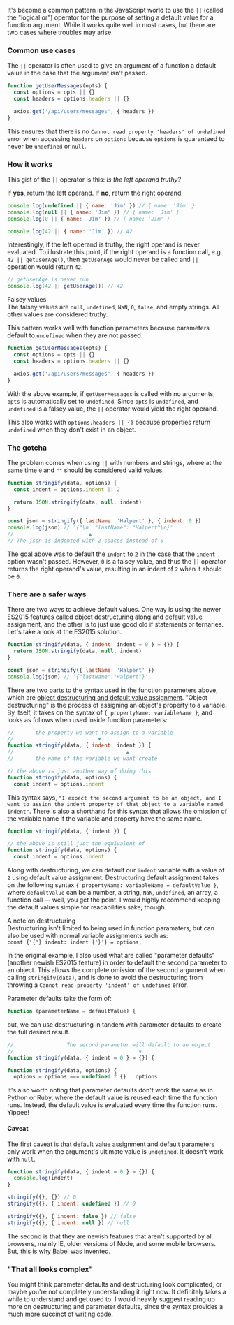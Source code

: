 It's become a common pattern in the JavaScript world to use the `||` (called the "logical or") operator for the purpose of setting a default value for a function argument. While it works quite well in most cases, but there are two cases where troubles may arise.

### Common use cases

The `||` operator is often used to give an argument of a function a default value in the case that the argument isn't passed.

```js
function getUserMessages(opts) {
  const options = opts || {}
  const headers = options.headers || {}

  axios.get('/api/users/messages', { headers })
}
```

This ensures that there is no `Cannot read property 'headers' of undefined` error when accessing `headers` on `options` because `options` is guaranteed to never be `undefined` or `null`.

### How it works

This gist of the `||` operator is this: _Is the left operand truthy?_

If **yes**, return the left operand. If **no**, return the right operand.

```js
console.log(undefined || { name: 'Jim' }) // { name: 'Jim' }
console.log(null || { name: 'Jim' }) // { name: 'Jim' }
console.log(0 || { name: 'Jim' }) // { name: 'Jim' }

console.log(42 || { name: 'Jim' }) // 42
```

Interestingly, if the left operand is truthy, the right operand is never evaluated. To illustrate this point, if the right operand is a function call, e.g. `42 || getUserAge()`, then `getUserAge` would never be called and `||` operation would return `42`.

```js
// getUserAge is never run
console.log(42 || getUserAge()) // 42
```

<div>
  <div class="Aside has-tagSpacing">
    <div class="Aside-content">
      <div class="Aside-tag  [ Tag is-absolute ]">Falsey values</div>
        The falsey values are <code>null</code>, <code>undefined</code>, <code>NaN</code>, <code>0</code>, <code>false</code>, and empty strings. All other values are considered truthy.
    </div>
  </div>
</div>

This pattern works well with function parameters because parameters default to `undefined` when they are not passed.

```js
function getUserMessages(opts) {
  const options = opts || {}
  const headers = options.headers || {}

  axios.get('/api/users/messages', { headers })
}
```

With the above example, if `getUserMessages` is called with no arguments, `opts` is automatically set to `undefined`. Since `opts` is `undefined`, and `undefined` is a falsey value, the `||` operator would yield the right operand.

This also works with `options.headers || {}` because properties return `undefined` when they don't exist in an object.

### The gotcha

The problem comes when using `||` with numbers and strings, where at the same time `0` and `""` should be considered valid values.

```js
function stringify(data, options) {
  const indent = options.indent || 2

  return JSON.stringify(data, null, indent)
}

const json = stringify({ lastName: 'Halpert' }, { indent: 0 })
console.log(json) // ​​​​'{"​​​​\n  "lastName": "Halpert"​​​​​​​​​\n}'
//                        ▲
// The json is indented with 2 spaces instead of 0
```

The goal above was to default the `indent` to `2` in the case that the `indent` option wasn't passed. However, `0` is a falsey value, and thus the `||` operator returns the right operand's value, resulting in an indent of `2` when it should be `0`.

### There are a safer ways

There are two ways to achieve default values. One way is using the newer ES2015 features called object destructuring along and default value assignment, and the other is to just use good old if statements or ternaries. Let's take a look at the ES2015 solution.

```js
function stringify(data, { indent: indent = 0 } = {}) {
  return JSON.stringify(data, null, indent)
}

const json = stringify({ lastName: 'Halpert' })
console.log(json) // '{"lastName":"Halpert"}'
```

There are two parts to the syntax used in the function parameters above, which are [object destructuring and default value assignment](https://hacks.mozilla.org/2015/05/es6-in-depth-destructuring/). "Object destructuring" is the process of assigning an object's property to a variable. By itself, it takes on the syntax of `{ propertyName: variableName }`, and looks as follows when used inside function parameters:

```js
//       the property we want to assign to a variable
//                           ▼
function stringify(data, { indent: indent }) {
//                                    ▲
//       the name of the variable we want create

// the above is just another way of doing this
function stringify(data, options) {
  const indent = options.indent
```

This syntax says, `"I expect the second argument to be an object, and I want to assign the indent property of that object to a variable named indent"`. There is also a shorthand for this syntax that allows the omission of the variable name if the variable and property have the same name.

```js
function stringify(data, { indent }) {

// the above is still just the equivalent of
function stringify(data, options) {
  const indent = options.indent
```

Along with destructuring, we can default our `indent` variable with a value of `2` using default value assignment. Destructuring default assignment takes on the following syntax `{ propertyName: variableName = defaultValue }`, where `defaultValue` can be a number, a string, `NaN`, `undefined`, an array, a function call — well, you get the point. I would highly recommend keeping the default values simple for readabilities sake, though.

<div>
  <div class="Aside">
    <div class="Aside-content">
      <div class="Aside-tag  [ Tag is-absolute ]">A note on destructuring</div>
        Destructuring isn't limited to being used in function paramaters, but can also be used with normal variable assignments such as:
        <br/>
        <code>const {'{'} indent: indent {'}'} = options;</code>
    </div>
  </div>
</div>

In the original example, I also used what are called "parameter defaults" (another newish ES2015 feature) in order to default the second parameter to an object. This allows the complete omission of the second argument when calling `stringify(data)`, and is done to avoid the destructuring from throwing a `Cannot read property 'indent' of undefined` error.

Parameter defaults take the form of:

```js
function (parameterName = defaultValue) {
```

but, we can use destructuring in tandem with parameter defaults to create the full desired result.

```js
//                 The second parameter will default to an object
//                                        ▼
function stringify(data, { indent = 0 } = {}) {

function stringify(data, options) {
  options = options === undefined ? {} : options
```

It's also worth noting that parameter defaults don't work the same as in Python or Ruby, where the default value is reused each time the function runs. Instead, the default value is evaluated every time the function runs. Yippee!

#### Caveat

The first caveat is that default value assignment and default parameters only work when the argument's ultimate value is `undefined`. It doesn't work with `null`.

```js
function stringify(data, { indent = 0 } = {}) {
  console.log(indent)
}

stringify({}, {}) // 0
stringify({}, { indent: undefined }) // 0

stringify({}, { indent: false }) // false
stringify({}, { indent: null }) // null
```

The second is that they are newish features that aren't supported by all browsers, mainly IE, older versions of Node, and some mobile browsers. But, [this is why Babel](https://babeljs.io/) was invented.

### "That all looks complex"

You might think parameter defaults and destructuring look complicated, or maybe you're not completely understanding it right now. It definitely takes a while to understand and get used to. I would heavily suggest reading up more on destructuring and parameter defaults, since the syntax provides a much more succinct of writing code.
